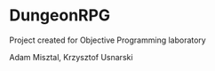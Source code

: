 # DungeonRPG
Project created for Objective Programming laboratory 

Adam Misztal, Krzysztof Usnarski
